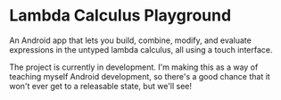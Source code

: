 # Lambda Calculus Playground

An Android app that lets you build, combine, modify, and evaluate expressions in the untyped lambda
calculus, all using a touch interface.

The project is currently in development. I'm making this as a way of teaching myself Android
development, so there's a good chance that it won't ever get to a releasable state, but we'll see!
